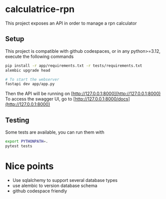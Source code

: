 # calculatrice-rpn

This project exposes an API in order to manage a rpn calculator

## Setup

This project is compatible with github codespaces, or in any python>=3.12, execute the following commands
```bash
pip install -r app/requirements.txt -r tests/requirements.txt
alembic upgrade head

# To start the webserver
fastapi dev app/app.py
``` 
Then the API will be running on [http://127.0.0.1:8000](http://127.0.0.1:8000)
To access the swagger UI, go to [http://127.0.0.1:8000/docs](http://127.0.0.1:8000)

## Testing

Some tests are available, you can run them with
```bash
export PYTHONPATH=.
pytest tests
```
# Nice points
* Use sqlalchemy to support several database types
* use alembic to version database schema
* github codespace friendly
